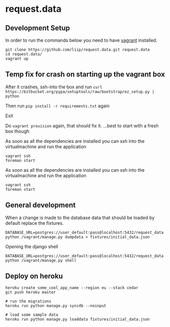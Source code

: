 # request.data

## Development Setup

In order to run the commands below you need to have [vagrant](http://www.vagrantup.com/) installed.

    git clone https://github.com/liip/request.data.git request.data
    cd request.data/
    vagrant up

## Temp fix for crash on starting up the vagrant box

After it crashes, ssh-into the box and run `curl https://bitbucket.org/pypa/setuptools/raw/bootstrap/ez_setup.py | python`

Then run `pip install -r requirements.txt` again

Exit

Do `vagrant provision` again, that should fix it. …best to start with a fresh box though


As soon as all the dependencies are installed you can ssh into the virtualmachine and run the application

    vagrant ssh
    foreman start

As soon as all the dependencies are installed you can ssh into the virtualmachine and run the application

    vagrant ssh
    foreman start

## General development

When a change is made to the database data that should be loaded by default replace the fixtures.

    DATABASE_URL=postgres://user_default:pass@localhost:5432/request_data python /vagrant/manage.py dumpdata > fixtures/initial_data.json

Opening the django shell
  
    DATABASE_URL=postgres://user_default:pass@localhost:5432/request_data python /vagrant/manage.py shell

## Deploy on heroku

    heroku create some_cool_app_name --region eu --stack cedar
    git push heroku master

    # run the migrations
    heroku run python manage.py syncdb --noinput

    # load some sample data
    heroku run python manage.py loaddata fixtures/initial_data.json
